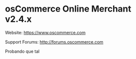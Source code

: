 # osCommerce Online Merchant v2.4.x

Website: https://www.oscommerce.com

Support Forums: http://forums.oscommerce.com

Probando que tal
